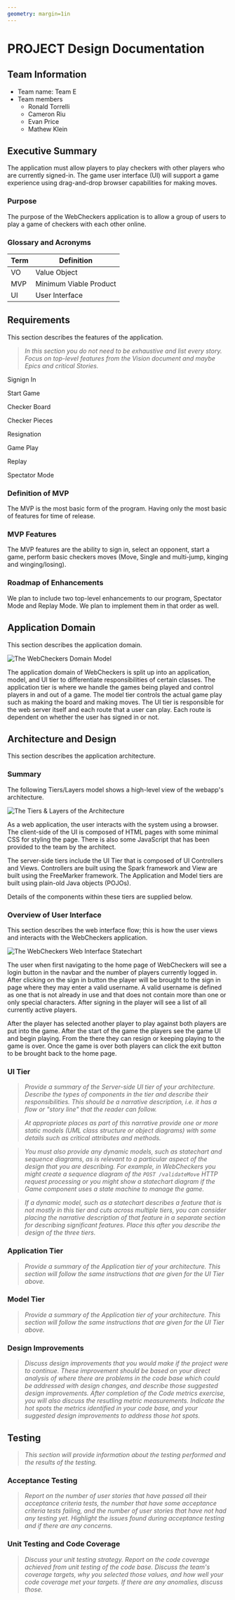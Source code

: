 ```yaml
---
geometry: margin=1in
---
```

# PROJECT Design Documentation

## Team Information
* Team name: Team E
* Team members
  * Ronald Torrelli
  * Cameron Riu
  * Evan Price
  * Mathew Klein

## Executive Summary

The application must allow players to play checkers with other players
who are currently signed-in. The game user interface (UI) will support 
a game experience using drag-and-drop browser capabilities for making moves.

### Purpose

The purpose of the WebCheckers application is to allow a group of users to 
play a game of checkers with each other online.

### Glossary and Acronyms

| Term | Definition |
|------|------------|
| VO | Value Object |
| MVP | Minimum Viable Product | 
| UI | User Interface |

## Requirements

This section describes the features of the application.

> _In this section you do not need to be exhaustive and list every
> story.  Focus on top-level features from the Vision document and
> maybe Epics and critical Stories._

 Signign In
 
 Start Game
 
 Checker Board
 
 Checker Pieces
 
 Resignation
 
 Game Play
 
 Replay
 
 Spectator Mode



### Definition of MVP

The MVP is the most basic form of the program. Having only the most basic of features for time of release. 

### MVP Features

The MVP features are the ability to sign in, select an opponent, start a game, perform basic checkers moves (Move, Single and multi-jump, kinging and winging/losing).  

### Roadmap of Enhancements

We plan to include two top-level enhancements to our program, Spectator Mode and Replay Mode. We plan to implement them in that order as well.

## Application Domain

This section describes the application domain.

![The WebCheckers Domain Model](domainmodel.png)

The application domain of WebCheckers is split up into an application, 
model, and UI tier to differentiate responsibilities of certain classes.
The application tier is where we handle the games being played and control
players in and out of a game. The model tier controls the actual game play
such as making the board and making moves. The UI tier is responsible for
the web server itself and each route that a user can play. Each route is 
dependent on whether the user has signed in or not. 


## Architecture and Design

This section describes the application architecture.

### Summary

The following Tiers/Layers model shows a high-level view of the webapp's architecture.

![The Tiers & Layers of the Architecture](architecture-tiers-and-layers.png)

As a web application, the user interacts with the system using a
browser.  The client-side of the UI is composed of HTML pages with
some minimal CSS for styling the page.  There is also some JavaScript
that has been provided to the team by the architect.

The server-side tiers include the UI Tier that is composed of UI Controllers and Views.
Controllers are built using the Spark framework and View are built using the FreeMarker framework.  The Application and Model tiers are built using plain-old Java objects (POJOs).

Details of the components within these tiers are supplied below.


### Overview of User Interface

This section describes the web interface flow; this is how the user views and interacts
with the WebCheckers application.

![The WebCheckers Web Interface Statechart](web-app-state-chart.jpg)

The user when first navigating to the home page of WebCheckers will see a login button in the navbar and the number of players currently logged in. 
After clicking on the sign in button the player will be brought to the sign in page where they may enter a valid username. 
A valid username is defined as one that is not already in use and that does not contain more than one or only special characters. 
After signing in the player will see a list of all currently active players.   

After the player has selected another player to play against both players are put into the game. After the start of the game the players see the game UI and begin playing. 
From the there they can resign or keeping playing to the game is over. Once the game is over both players can click the exit button to be brought back to the home page.


### UI Tier
> _Provide a summary of the Server-side UI tier of your architecture.
> Describe the types of components in the tier and describe their
> responsibilities.  This should be a narrative description, i.e. it has
> a flow or "story line" that the reader can follow._

> _At appropriate places as part of this narrative provide one or more
> static models (UML class structure or object diagrams) with some
> details such as critical attributes and methods._

> _You must also provide any dynamic models, such as statechart and
> sequence diagrams, as is relevant to a particular aspect of the design
> that you are describing.  For example, in WebCheckers you might create
> a sequence diagram of the `POST /validateMove` HTTP request processing
> or you might show a statechart diagram if the Game component uses a
> state machine to manage the game._

> _If a dynamic model, such as a statechart describes a feature that is
> not mostly in this tier and cuts across multiple tiers, you can
> consider placing the narrative description of that feature in a
> separate section for describing significant features. Place this after
> you describe the design of the three tiers._


### Application Tier
> _Provide a summary of the Application tier of your architecture. This
> section will follow the same instructions that are given for the UI
> Tier above._


### Model Tier
> _Provide a summary of the Application tier of your architecture. This
> section will follow the same instructions that are given for the UI
> Tier above._

### Design Improvements
> _Discuss design improvements that you would make if the project were
> to continue. These improvement should be based on your direct
> analysis of where there are problems in the code base which could be
> addressed with design changes, and describe those suggested design
> improvements. After completion of the Code metrics exercise, you
> will also discuss the resutling metric measurements.  Indicate the
> hot spots the metrics identified in your code base, and your
> suggested design improvements to address those hot spots._

## Testing
> _This section will provide information about the testing performed
> and the results of the testing._

### Acceptance Testing
> _Report on the number of user stories that have passed all their
> acceptance criteria tests, the number that have some acceptance
> criteria tests failing, and the number of user stories that
> have not had any testing yet. Highlight the issues found during
> acceptance testing and if there are any concerns._

### Unit Testing and Code Coverage
> _Discuss your unit testing strategy. Report on the code coverage
> achieved from unit testing of the code base. Discuss the team's
> coverage targets, why you selected those values, and how well your
> code coverage met your targets. If there are any anomalies, discuss
> those._
